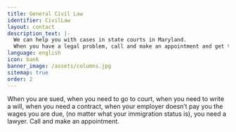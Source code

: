 ```yaml
---
title: General Civil Law
identifier: CivilLaw
layout: contact
description_text: |-
  We can help you with cases in state courts in Maryland.
  When you have a legal problem, call and make an appointment and get the advice of a lawyer.
language: english
icon: bank
banner_image: /assets/columns.jpg
sitemap: true
order: 2
---
```



When you are sued, when you need to go to court, when you need to write a will, when you need a contract, when your employer doesn’t pay you the wages you are due, (no matter what your immigration status is), you need a lawyer. Call and make an appointment.
